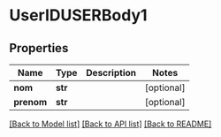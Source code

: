 # UserIDUSERBody1

## Properties
Name | Type | Description | Notes
------------ | ------------- | ------------- | -------------
**nom** | **str** |  | [optional] 
**prenom** | **str** |  | [optional] 

[[Back to Model list]](../README.md#documentation-for-models) [[Back to API list]](../README.md#documentation-for-api-endpoints) [[Back to README]](../README.md)

